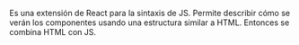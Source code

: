 Es una extensión de React para la sintaxis de JS.
Permite describir cómo se verán los componentes usando una estructura similar a HTML.
Entonces se combina HTML con JS.